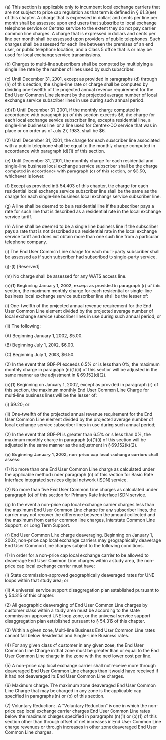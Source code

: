 (a) This section is applicable only to incumbent local exchange carriers that are not subject to price cap regulation as that term is defined in § 61.3(ee) of this chapter. A charge that is expressed in dollars and cents per line per month shall be assessed upon end users that subscribe to local exchange telephone service or Centrex service to the extent they do not pay carrier common line charges. A charge that is expressed in dollars and cents per line per month shall be assessed upon providers of public telephones. Such charges shall be assessed for each line between the premises of an end user, or public telephone location, and a Class 5 office that is or may be used for local exchange service transmissions.

(b) Charges to multi-line subscribers shall be computed by multiplying a single line rate by the number of lines used by such subscriber.

(c) Until December 31, 2001, except as provided in paragraphs (d) through (h) of this section, the single-line rate or charge shall be computed by dividing one-twelfth of the projected annual revenue requirement for the End User Common Line element by the projected average number of local exchange service subscriber lines in use during such annual period.

(d)(1) Until December 31, 2001, if the monthly charge computed in accordance with paragraph (c) of this section exceeds $6, the charge for each local exchange service subscriber line, except a residential line, a single-line business line, or a line used for Centrex-CO service that was in place or on order as of July 27, 1983, shall be $6.

(2) Until December 31, 2001, the charge for each subscriber line associated with a public telephone shall be equal to the monthly charge computed in accordance with paragraph (d)(1) of this section.

(e) Until December 31, 2001, the monthly charge for each residential and single-line business local exchange service subscriber shall be the charge computed in accordance with paragraph (c) of this section, or $3.50, whichever is lower.

(f) Except as provided in § 54.403 of this chapter, the charge for each residential local exchange service subscriber line shall be the same as the charge for each single-line business local exchange service subscriber line.

(g) A line shall be deemed to be a residential line if the subscriber pays a rate for such line that is described as a residential rate in the local exchange service tariff.

(h) A line shall be deemed to be a single line business line if the subscriber pays a rate that is not described as a residential rate in the local exchange service tariff and does not obtain more than one such line from a particular telephone company.

(i) The End User Common Line charge for each multi-party subscriber shall be assessed as if such subscriber had subscribed to single-party service.

(j)-(l) [Reserved]

(m) No charge shall be assessed for any WATS access line.

(n)(1) Beginning January 1, 2002, except as provided in paragraph (r) of this section, the maximum monthly charge for each residential or single-line business local exchange service subscriber line shall be the lesser of:

(i) One-twelfth of the projected annual revenue requirement for the End User Common Line element divided by the projected average number of local exchange service subscriber lines in use during such annual period; or

(ii) The following:

(A) Beginning January 1, 2002, $5.00.

(B) Beginning July 1, 2002, $6.00.

(C) Beginning July 1, 2003, $6.50.

(2) In the event that GDP-PI exceeds 6.5% or is less than 0%, the maximum monthly charge in paragraph (n)(1)(ii) of this section will be adjusted in the same manner as the adjustment in § 69.152(d)(2).

(o)(1) Beginning on January 1, 2002, except as provided in paragraph (r) of this section, the maximum monthly End User Common Line Charge for multi-line business lines will be the lesser of:

(i) $9.20; or

(ii) One-twelfth of the projected annual revenue requirement for the End User Common Line element divided by the projected average number of local exchange service subscriber lines in use during such annual period;

(2) In the event that GDP-PI is greater than 6.5% or is less than 0%, the maximum monthly charge in paragraph (o)(1)(i) of this section will be adjusted in the same manner as the adjustment in § 69.152(k)(2).

(p) Beginning January 1, 2002, non-price cap local exchange carriers shall assess:

(1) No more than one End User Common Line charge as calculated under the applicable method under paragraph (n) of this section for Basic Rate Interface integrated services digital network (ISDN) service.

(2) No more than five End User Common Line charges as calculated under paragraph (o) of this section for Primary Rate Interface ISDN service.

(q) In the event a non-price cap local exchange carrier charges less than the maximum End User Common Line charge for any subscriber lines, the carrier may not recover the difference between the amount collected and the maximum from carrier common line charges, Interstate Common Line Support, or Long Term Support.

(r) End User Common Line charge deaveraging. Beginning on January 1, 2002, non-price cap local exchange carriers may geographically deaverage End User Common Line charges subject to the following conditions.

(1) In order for a non-price cap local exchange carrier to be allowed to deaverage End User Common Line charges within a study area, the non-price cap local exchange carrier must have:

(i) State commission-approved geographically deaveraged rates for UNE loops within that study area; or

(ii) A universal service support disaggregation plan established pursuant to § 54.315 of this chapter.

(2) All geographic deaveraging of End User Common Line charges by customer class within a study area must be according to the state commission-approved UNE loop zone, or the universal service support disaggregation plan established pursuant to § 54.315 of this chapter.

(3) Within a given zone, Multi-line Business End User Common Line rates cannot fall below Residential and Single-Line Business rates.

(4) For any given class of customer in any given zone, the End User Common Line Charge in that zone must be greater than or equal to the End User Common Line charge in the zone with the next lower cost per line.

(5) A non-price cap local exchange carrier shall not receive more through deaveraged End User Common Line charges than it would have received if it had not deaveraged its End User Common Line charges.

(6) Maximum charge. The maximum zone deaveraged End User Common Line Charge that may be charged in any zone is the applicable cap specified in paragraphs (n) or (o) of this section.

(7) Voluntary Reductions. A “Voluntary Reduction” is one in which the non-price cap local exchange carrier charges End User Common Line rates below the maximum charges specified in paragraphs (n)(1) or (o)(1) of this section other than through offset of net increases in End User Common Line charge revenues or through increases in other zone deaveraged End User Common Line charges.

